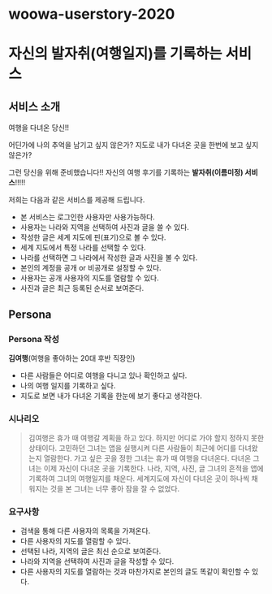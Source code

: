 # woowa-userstory-2020

# 자신의 발자취(여행일지)를 기록하는 서비스

##  서비스 소개

여행을 다녀온 당신!! 

어딘가에 나의 추억을 남기고 싶지 않은가? 지도로 내가 다녀온 곳을 한번에 보고 싶지 않은가?

그런 당신을 위해 준비했습니다!! 자신의 여행 후기를 기록하는 **발자취(이름미정) 서비스**!!!!!

저희는 다음과 같은 서비스를 제공해 드립니다.

- 본 서비스는 로그인한 사용자만 사용가능하다.
- 사용자는 나라와 지역을 선택하여 사진과 글을 쓸 수 있다.
- 작성한 글은 세계 지도에 핀(표기)으로 볼 수 있다.
- 세계 지도에서 특정 나라를 선택할 수 있다.
- 나라를 선택하면 그 나라에서 작성한 글과 사진을 볼 수 있다.
- 본인의 계정을 공개 or 비공개로 설정할 수 있다.
- 사용자는 공개 사용자의 지도를 열람할 수 있다.
- 사진과 글은 최근 등록된 순서로 보여준다.

## Persona

### Persona 작성

**김여행**(여행을 좋아하는 20대 후반 직장인)

- 다른 사람들은 어디로 여행을 다니고 있나 확인하고 싶다.
- 나의 여행 일지를 기록하고 싶다.
- 지도로 보면 내가 다녀온 기록을 한눈에 보기 좋다고 생각한다.

### 시나리오

> 김여행은 휴가 때 여행갈 계획을 하고 있다. 하지만 어디로 가야 할지 정하지 못한 상태이다. 고민하던 그녀는 앱을 실행시켜 다른 사람들이 최근에 어디를 다녀왔는지 열람한다. 가고 싶은 곳을 정한 그녀는 휴가 때 여행을 다녀온다. 다녀온 그녀는 이제 자신이 다녀온 곳을 기록한다. 나라, 지역, 사진, 글 그녀의 흔적을 앱에 기록하여 그녀의 여행일지를 채운다. 세계지도에 자신이 다녀온 곳이 하나씩 채워지는 것을 본 그녀는 너무 좋아 잠을 잘 수 없었다.

### 요구사항

- 검색을 통해 다른 사용자의 목록을 가져온다.
- 다른 사용자의 지도를 열람할 수 있다.
- 선택된 나라, 지역의 글은 최신 순으로 보여준다.
- 나라와 지역을 선택하여 사진과 글을 작성할 수 있다.
- 다른 사용자의 지도를 열람하는 것과 마찬가지로 본인의 글도 똑같이 확인할 수 있다.